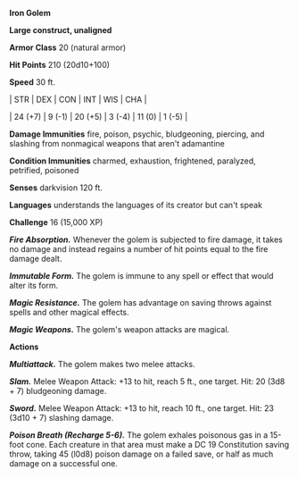 **Iron Golem**

**Large construct, unaligned**

**Armor Class** 20 (natural armor)

**Hit Points** 210 (20d10+100)

**Speed** 30 ft.

|   STR   |   DEX   |   CON   |   INT   |   WIS   |   CHA   |
  
| 24 (+7) | 9 (-1) | 20 (+5) | 3 (-4) | 11 (0) | 1 (-5) |

**Damage Immunities** fire, poison, psychic, bludgeoning, piercing, and slashing from nonmagical weapons that aren't adamantine

**Condition Immunities** charmed, exhaustion, frightened, paralyzed, petrified, poisoned

**Senses** darkvision 120 ft.

**Languages** understands the languages of its creator but can't speak

**Challenge** 16 (15,000 XP)

***Fire Absorption.*** Whenever the golem is subjected to fire damage, it takes no damage and instead regains a number of hit points equal to the fire damage dealt.

***Immutable Form.*** The golem is immune to any spell or effect that would alter its form.

***Magic Resistance.*** The golem has advantage on saving throws against spells and other magical effects.

***Magic Weapons.*** The golem's weapon attacks are magical.

**Actions**

***Multiattack.*** The golem makes two melee attacks.

***Slam.*** Melee Weapon Attack: +13 to hit, reach 5 ft., one target. Hit: 20 (3d8 + 7) bludgeoning damage.

***Sword.*** Melee Weapon Attack: +13 to hit, reach 10 ft., one target. Hit: 23 (3d10 + 7) slashing damage.

***Poison Breath (Recharge 5-6).*** The golem exhales poisonous gas in a 15-foot cone. Each creature in that area must make a DC 19 Constitution saving throw, taking 45 (l0d8) poison damage on a failed save, or half as much damage on a successful one.

